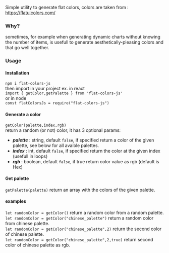 Simple utility to generate flat colors, colors are taken from : https://flatuicolors.com/
### Why?
sometimes, for example when generating dynamic charts without  knowing the number of items, is usefull to generate aesthetically-pleasing colors
and that go well together.

### Usage
#### Installation
`npm i flat-colors-js`  
then import in your project  ex. in react  
`import { getColor,getPalette } from 'flat-colors-js'`  
or  in node  
`const flatColorsJs = require("flat-colors-js")`

#### Generate a color 
`getColor(palette,index,rgb)`  
return a random (or not) color, it has 3 optional params:   
- ***palette*** : string, default `false`, if specified return a color of the given palette, see below for all avaible palettes.
- ***index*** : int, default `false`, if specified return the color at the given index (usefull in loops)  
- ***rgb*** : boolean, default `false`, if true return color value as rgb (default is Hex)

#### Get palette
`getPalette(palette)`
return an array with the colors of the given palette.


#### examples
`let randomColor = getColor()` return a random color from a random palette.  
`let randomColor = getColor("chinese_palette")` return a random color from  chinese palette.  
`let randomColor = getColor("chinese_palette",2)` return the second color of chinese palette.  
`let randomColor = getColor("chinese_palette",2,true)` return second color of chinese palette as rgb.  